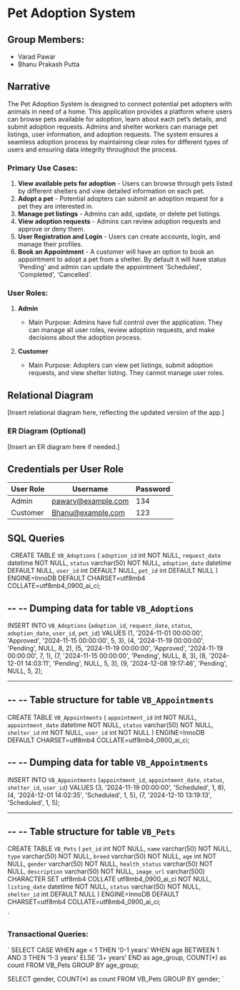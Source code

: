 # Pet Adoption System

## Group Members:
- Varad Pawar
- Bhanu Prakash Putta

## Narrative
The Pet Adoption System is designed to connect potential pet adopters with animals in need of a home. This application provides a platform where users can browse pets available for adoption, learn about each pet’s details, and submit adoption requests. Admins and shelter workers can manage pet listings, user information, and adoption requests. The system ensures a seamless adoption process by maintaining clear roles for different types of users and ensuring data integrity throughout the process.

### Primary Use Cases:
1. **View available pets for adoption** - Users can browse through pets listed by different shelters and view detailed information on each pet.
2. **Adopt a pet** - Potential adopters can submit an adoption request for a pet they are interested in.
3. **Manage pet listings** - Admins can add, update, or delete pet listings.
4. **View adoption requests** - Admins can review adoption requests and approve or deny them.
5. **User Registration and Login** - Users can create accounts, login, and manage their profiles.
6. **Book an Appointment** - A customer will have an option to book an appointment to adopt a pet from a shelter. By default it will have status 'Pending' and admin can update the appointment 'Scheduled', 'Completed', 'Cancelled'.
### User Roles:
1. **Admin**
   - Main Purpose: Admins have full control over the application. They can manage all user roles, review adoption requests, and make decisions about the adoption process.
   
2. **Customer**
   - Main Purpose: Adopters can view pet listings, submit adoption requests, and view shelter listing. They cannot manage user roles.
   

## Relational Diagram
[Insert relational diagram here, reflecting the updated version of the app.]

### ER Diagram (Optional)
[Insert an ER diagram here if needed.]


## Credentials per User Role
| User Role       | Username   | Password   |
|-----------------|------------|------------|
| Admin          | pawarv@example.com   | 134  |
| Customer | Bhanu@example.com  | 123|


## SQL Queries
`
`CREATE TABLE `VB_Adoptions` (
  `adoption_id` int NOT NULL,
  `request_date` datetime NOT NULL,
  `status` varchar(50) NOT NULL,
  `adoption_date` datetime DEFAULT NULL,
  `user_id` int DEFAULT NULL,
  `pet_id` int DEFAULT NULL
) ENGINE=InnoDB DEFAULT CHARSET=utf8mb4 COLLATE=utf8mb4_0900_ai_ci;

--
-- Dumping data for table `VB_Adoptions`
--

INSERT INTO `VB_Adoptions` (`adoption_id`, `request_date`, `status`, `adoption_date`, `user_id`, `pet_id`) VALUES
(1, '2024-11-01 00:00:00', 'Approved', '2024-11-15 00:00:00', 5, 3),
(4, '2024-11-19 00:00:00', 'Pending', NULL, 8, 2),
(5, '2024-11-19 00:00:00', 'Approved', '2024-11-19 00:00:00', 7, 1),
(7, '2024-11-15 00:00:00', 'Pending', NULL, 8, 3),
(8, '2024-12-01 14:03:11', 'Pending', NULL, 5, 3),
(9, '2024-12-08 19:17:46', 'Pending', NULL, 5, 2);

-- --------------------------------------------------------

--
-- Table structure for table `VB_Appointments`
--

CREATE TABLE `VB_Appointments` (
  `appointment_id` int NOT NULL,
  `appointment_date` datetime NOT NULL,
  `status` varchar(50) NOT NULL,
  `shelter_id` int NOT NULL,
  `user_id` int NOT NULL
) ENGINE=InnoDB DEFAULT CHARSET=utf8mb4 COLLATE=utf8mb4_0900_ai_ci;

--
-- Dumping data for table `VB_Appointments`
--

INSERT INTO `VB_Appointments` (`appointment_id`, `appointment_date`, `status`, `shelter_id`, `user_id`) VALUES
(3, '2024-11-19 00:00:00', 'Scheduled', 1, 8),
(4, '2024-12-01 14:02:35', 'Scheduled', 1, 5),
(7, '2024-12-10 13:19:13', 'Scheduled', 1, 5);

-- --------------------------------------------------------

--
-- Table structure for table `VB_Pets`
--

CREATE TABLE `VB_Pets` (
  `pet_id` int NOT NULL,
  `name` varchar(50) NOT NULL,
  `type` varchar(50) NOT NULL,
  `breed` varchar(50) NOT NULL,
  `age` int NOT NULL,
  `gender` varchar(50) NOT NULL,
  `health_status` varchar(50) NOT NULL,
  `description` varchar(50) NOT NULL,
  `image_url` varchar(500) CHARACTER SET utf8mb4 COLLATE utf8mb4_0900_ai_ci NOT NULL,
  `listing_date` datetime NOT NULL,
  `status` varchar(50) NOT NULL,
  `shelter_id` int DEFAULT NULL
) ENGINE=InnoDB DEFAULT CHARSET=utf8mb4 COLLATE=utf8mb4_0900_ai_ci; 

`


### Transactional Queries:

`
SELECT
            CASE
                WHEN age < 1 THEN '0-1 years'
                WHEN age BETWEEN 1 AND 3 THEN '1-3 years'
                ELSE '3+ years'
            END as age_group,
            COUNT(*) as count
        FROM VB_Pets
        GROUP BY age_group;

SELECT gender, COUNT(*) as count
FROM VB_Pets
GROUP BY gender;
`


